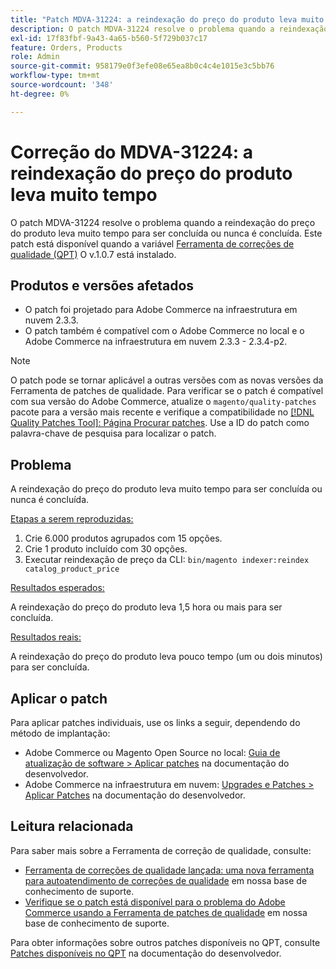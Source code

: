 ```yaml
---
title: "Patch MDVA-31224: a reindexação do preço do produto leva muito tempo"
description: O patch MDVA-31224 resolve o problema quando a reindexação do preço do produto leva muito tempo para ser concluída ou nunca é concluída. Este patch está disponível quando a [Ferramenta de correções de qualidade (QPT)](https://devdocs.magento.com/guides/v2.4/comp-mgr/patching.html#mqp) v.1.0.7 está instalada.
exl-id: 17f83fbf-9a43-4a65-b560-5f729b037c17
feature: Orders, Products
role: Admin
source-git-commit: 958179e0f3efe08e65ea8b0c4c4e1015e3c5bb76
workflow-type: tm+mt
source-wordcount: '348'
ht-degree: 0%

---
```


# Correção do MDVA-31224: a reindexação do preço do produto leva muito tempo

O patch MDVA-31224 resolve o problema quando a reindexação do preço do produto leva muito tempo para ser concluída ou nunca é concluída. Este patch está disponível quando a variável [Ferramenta de correções de qualidade (QPT)](https://devdocs.magento.com/guides/v2.4/comp-mgr/patching.html#mqp) O v.1.0.7 está instalado.

## Produtos e versões afetados

* O patch foi projetado para Adobe Commerce na infraestrutura em nuvem 2.3.3.
* O patch também é compatível com o Adobe Commerce no local e o Adobe Commerce na infraestrutura em nuvem 2.3.3 - 2.3.4-p2.

>[!NOTE]
>
>O patch pode se tornar aplicável a outras versões com as novas versões da Ferramenta de patches de qualidade. Para verificar se o patch é compatível com sua versão do Adobe Commerce, atualize o `magento/quality-patches` pacote para a versão mais recente e verifique a compatibilidade no [[!DNL Quality Patches Tool]: Página Procurar patches](https://devdocs.magento.com/quality-patches/tool.html#patch-grid). Use a ID do patch como palavra-chave de pesquisa para localizar o patch.

## Problema

A reindexação do preço do produto leva muito tempo para ser concluída ou nunca é concluída.

<u>Etapas a serem reproduzidas:</u>

1. Crie 6.000 produtos agrupados com 15 opções.
1. Crie 1 produto incluído com 30 opções.
1. Executar reindexação de preço da CLI:     `bin/magento indexer:reindex catalog_product_price`

<u>Resultados esperados:</u>

A reindexação do preço do produto leva 1,5 hora ou mais para ser concluída.

<u>Resultados reais:</u>

A reindexação do preço do produto leva pouco tempo (um ou dois minutos) para ser concluída.

## Aplicar o patch

Para aplicar patches individuais, use os links a seguir, dependendo do método de implantação:

* Adobe Commerce ou Magento Open Source no local: [Guia de atualização de software > Aplicar patches](https://devdocs.magento.com/guides/v2.4/comp-mgr/patching/mqp.html) na documentação do desenvolvedor.
* Adobe Commerce na infraestrutura em nuvem: [Upgrades e Patches > Aplicar Patches](https://devdocs.magento.com/cloud/project/project-patch.html) na documentação do desenvolvedor.

## Leitura relacionada

Para saber mais sobre a Ferramenta de correção de qualidade, consulte:

* [Ferramenta de correções de qualidade lançada: uma nova ferramenta para autoatendimento de correções de qualidade](/help/announcements/adobe-commerce-announcements/magento-quality-patches-released-new-tool-to-self-serve-quality-patches.md) em nossa base de conhecimento de suporte.
* [Verifique se o patch está disponível para o problema do Adobe Commerce usando a Ferramenta de patches de qualidade](/help/support-tools/patches-available-in-qpt-tool/check-patch-for-magento-issue-with-magento-quality-patches.md) em nossa base de conhecimento de suporte.

Para obter informações sobre outros patches disponíveis no QPT, consulte [Patches disponíveis no QPT](https://devdocs.magento.com/quality-patches/tool.html#patch-grid) na documentação do desenvolvedor.
